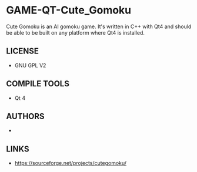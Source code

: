 # GAME-QT-Cute_Gomoku
Cute Gomoku is an AI gomoku game. It's written in C++ with Qt4 and should be able to be built on any platform where Qt4 is installed.

## LICENSE
* GNU GPL V2

## COMPILE TOOLS
* Qt 4
 
## AUTHORS
* 

## LINKS
* https://sourceforge.net/projects/cutegomoku/
